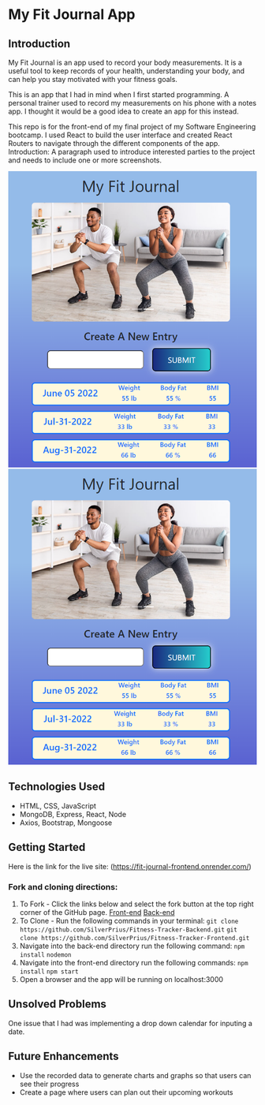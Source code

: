 # My Fit Journal App
## Introduction
My Fit Journal is an app used to record your body measurements. It is a useful tool to keep records of your health, understanding your body, and can help you stay motivated with your fitness goals. 

This is an app that I had in mind when I first started programming. A personal trainer used to record my measurements on his phone with a notes app. I thought it would be a good idea to create an app for this instead.

This repo is for the front-end of my final project of my Software Engineering bootcamp. I used React to build the user interface and created React Routers to navigate through the different components of the app. 
Introduction: A paragraph used to introduce interested parties to the project and needs to include one or more screenshots.

![Home Route](/public/images/snippet1.png) ![Home Route](/public/images/snippet1.png)

## Technologies Used
- HTML, CSS, JavaScript
- MongoDB, Express, React, Node
- Axios, Bootstrap, Mongoose

## Getting Started
Here is the link for the live site: (https://fit-journal-frontend.onrender.com/)

### Fork and cloning directions:
1. To Fork - Click the links below and select the fork button at the top right corner of the GitHub page.
[Front-end](https://github.com/SilverPrius/Fitness-Tracker-Frontend)
[Back-end](https://github.com/SilverPrius/Fitness-Tracker-Backend)
2. To Clone - Run the following commands in your terminal:
`git clone https://github.com/SilverPrius/Fitness-Tracker-Backend.git`
`git clone https://github.com/SilverPrius/Fitness-Tracker-Frontend.git`
3. Navigate into the back-end directory run the following command:
`npm install`
`nodemon`
4. Navigate into the front-end directory run the following commands:
`npm install`
`npm start`
5. Open a browser and the app will be running on localhost:3000

## Unsolved Problems
One issue that I had was implementing a drop down calendar for inputing a date.

## Future Enhancements
- Use the recorded data to generate charts and graphs so that users can see their progress
- Create a page where users can plan out their upcoming workouts